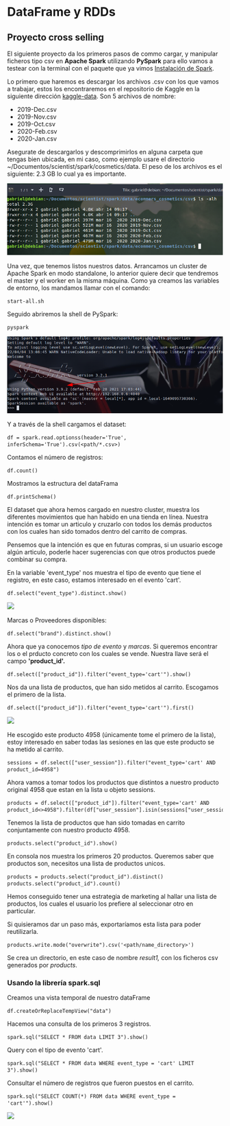 # DataFrame y RDDs
## Proyecto cross selling

El siguiente proyecto da los primeros pasos de commo cargar, y manipular ficheros tipo csv en **Apache Spark** utilizando **PySpark** para ello vamos a testear con la terminal con el paquete que ya vimos [Instalación de Spark](https://github.com/gabrielfernando01/spark/blob/master/README.md).

Lo primero que haremos es descargar los archivos .csv con los que vamos a trabajar, estos los encontraremos en el repositorio de Kaggle en la siguiente dirección [kaggle-data](https://www.kaggle.com/datasets/mkechinov/ecommerce-events-history-in-cosmetics-shop). Son 5 archivos de nombre:

- 2019-Dec.csv
- 2019-Nov.csv
- 2019-Oct.csv
- 2020-Feb.csv
- 2020-Jan.csv

Asegurate de descargarlos y descomprimirlos en alguna carpeta que tengas bien ubicada, en mi caso, como ejemplo usare el directorio ~/Documentos/scientist/spark/cosmetics/data. El peso de los archivos es el siguiente: 2.3 GB lo cual ya es importante.

![](https://raw.githubusercontent.com/gabrielfernando01/spark/master/dataFrame/images/weigth_data.png)

Una vez, que tenemos listos nuestros datos. Arrancamos un cluster de Apache Spark en modo standalone, lo anterior quiere decir que tendremos el master y el worker en la misma máquina. Como ya creamos las variables de entorno, los mandamos llamar con el comando:

```
start-all.sh
```

Seguido abriremos la shell de PySpark:

```
pyspark
```

![](https://raw.githubusercontent.com/gabrielfernando01/spark/master/image/pyspark.png)

Y a través de la shell cargamos el dataset:

```
df = spark.read.optionss(header='True', inferSchema='True').csv(<path/*.csv>)
````

Contamos el número de registros:

```
df.count()
```

Mostramos la estructura del dataFrama

```
df.printSchema()
```

El dataset que ahora hemos cargado en nuestro cluster, muestra los diferentes movimientos que han habido en una tienda en línea. Nuestra intención es tomar un articulo y cruzarlo con todos los demás productos con los cuales han sido tomados dentro del carrito de compras.

Pensemos que la intención es que en futuras compras, si un usuario escoge algún articulo, poderle hacer sugerencias con que otros productos puede combinar su compra.

En la variable 'event_type' nos muestra el tipo de evento que tiene el registro, en este caso, estamos interesado en el evento 'cart'.

```
df.select("event_type").distinct.show()
```

![](https://raw.githubusercontent.com/gabrielfernando01/spark/master/RDDs/images/event_type.png)

Marcas o Proveedores disponibles:

```
df.select("brand").distinct.show()
```

Ahora que ya conocemos _tipo de evento_ y _marcas_. Si queremos encontrar los o el prducto concreto con los cuales se vende. Nuestra llave será el campo **'product_id'.**

```
df.select(["product_id"]).filter("event_type='cart'").show()
```

Nos da una lista de productos, que han sido metidos al carrito. Escogamos el primero de la lista.

```
df.select(["product_id"]).filter("event_type='cart'").first()
```

![](https://raw.githubusercontent.com/gabrielfernando01/spark/master/dataFrame/images/first.png)

He escogido este producto 4958 (únicamente tome el primero de la lista), estoy interesado en saber todas las sesiones en las que este producto se ha metido al carrito.

```
sessions = df.select(["user_session"]).filter("event_type='cart' AND product_id=4958")
```

Ahora vamos a tomar todos los productos que distintos a nuestro producto original 4958 que estan en la lista u objeto sessions.

```
products = df.select(["product_id"]).filter("event_type='cart' AND product_id<>4958").filter(df["user_session"].isin(sessions["user_sessions]))
```

Tenemos la lista de productos que han sido tomadas en carrito conjuntamente con nuestro producto 4958.

```
products.select("product_id").show()
```

En consola nos muestra los primeros 20 productos. Queremos saber que productos son, necesitos una lista de productos unicos.

```
products = products.select("product_id").distinct()
products.select("product_id").count()
```

Hemos conseguido tener una estrategia de marketing al hallar una lista de productos, los cuales el usuario los prefiere al seleccionar otro en particular.

Si quisieramos dar un paso más, exportaríamos esta lista para poder reutilizarla.

```
products.write.mode("overwrite").csv('<path/name_directory>')
```

Se crea un directorio, en este caso de nombre _result1,_ con los ficheros csv generados por _products_.

### Usando la librería spark.sql

Creamos una vista temporal de nuestro dataFrame

```
df.createOrReplaceTempView("data")
```

Hacemos una consulta de los primeros 3 registros.

```
spark.sql("SELECT * FROM data LIMIT 3").show()
```

Query con el tipo de evento 'cart'.

```
spark.sql("SELECT * FROM data WHERE event_type = 'cart' LIMIT 3").show()
```

Consultar el número de registros que fueron puestos en el carrito.

```
spark.sql("SELECT COUNT(*) FROM data WHERE event_type = 'cart'").show()
```

![](https://raw.githubusercontent.com/gabrielfernando01/spark/master/dataFrame/images/sql_count.png)

